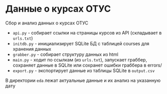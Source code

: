 # Данные о курсах ОТУС

Сбор и анализ данных о курсах ОТУС

* `api.py` - собирает ссылки на страницы курсов из API (складывает в `urls.txt`)
* `initdb.py` - инициализирует SQLite БД с таблицей courses для хранения данных
* `grabber.py` - собирает структуру данных из html
* `main.py` - ходит по ссылкам (из `urls.txt`), запускает граббер, сохраняет данные в SQLite или сохранет ошибки граббера в errors/
* `export.py` - экспортирует данные из таблицы SQLite в `output.csv`

В директории `eda` лежат актуальные данные и их анализ на указанную дату
